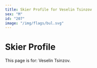 ```yaml
---
title: Skier Profile for Veselin Tsinzov
sex: "M"
id: "207"
image: "/img/flags/bul.svg" 
---
```


# Skier Profile

This page is for: Veselin Tsinzov.
    